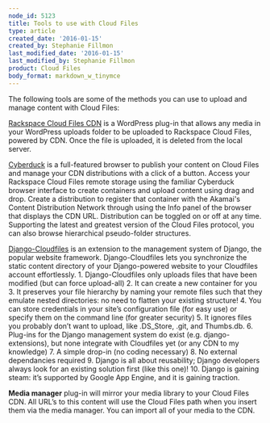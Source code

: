 ```yaml
---
node_id: 5123
title: Tools to use with Cloud Files
type: article
created_date: '2016-01-15'
created_by: Stephanie Fillmon
last_modified_date: '2016-01-15'
last_modified_by: Stephanie Fillmon
product: Cloud Files
body_format: markdown_w_tinymce
---
```


The following tools are some of the methods you can use to upload and manage content with Cloud Files:

[Rackspace Cloud Files CDN](https://wordpress.org/plugins/rackspace-cloud-files-cdn/%20) is a WordPress plug-in that allows any media in your WordPress uploads folder to be uploaded to Rackspace Cloud Files, powered by CDN. Once the file is uploaded, it is deleted from the local server.

[Cyberduck](http://cyberduck.ch/) is a full-featured browser to publish your content on Cloud Files and manage your CDN distributions with a click of a button. Access your Rackspace Cloud Files remote storage using the familiar Cyberduck browser interface to create containers and upload content using drag and drop. Create a distribution to register that container with the Akamai's Content Distribution Network through using the Info panel of the browser that displays the CDN URL. Distribution can be toggled on or off at any time. Supporting the latest and greatest version of the Cloud Files protocol, you can also browse hierarchical pseudo-folder structures.

[Django-Cloudfiles](http://github.com/rossdakin/django-cloudfiles/) is an extension to the management system of Django, the popular website framework. Django-Cloudfiles lets you synchronize the static content directory of your Django-powered website to your Cloudfiles account effortlessly.
    1. Django-Cloudfiles only uploads files that have been modified (but can force upload-all)
    2. It can create a new container for you
    3. It preserves your file hierarchy by naming your remote files such that they emulate nested directories: no need to flatten your existing structure!
    4. You can store credentials in your site’s configuration file (for easy use) or specify them on the command line (for greater security)
    5. It ignores files you probably don’t want to upload, like .DS_Store, .git, and Thumbs.db.
    6. Plug-ins for the Django management system do exist (e.g. django-extensions), but none integrate with Cloudfiles yet (or any CDN to my knowledge)
    7. A simple drop-in (no coding necessary)
    8. No external dependancies required
    9. Django is all about reusability; Django developers always look for an existing solution first (like this one)!
    10. Django is gaining steam: it’s supported by Google App Engine, and it is gaining traction.

**Media manager** plug-in will mirror your media library to your Cloud Files CDN. All URL’s to this content will use the Cloud Files path when you insert them via the media manager. You can import all of your media to the CDN.
